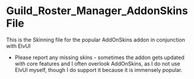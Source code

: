 # Guild_Roster_Manager_AddonSkinsFile
This is the Skinning file for the popular AddOnSkins addon in conjunction with ElvUI

* Please report any missing skins - sometimes the addon gets updated with core features and I often overlook AddOnSkins, as I do not use ElvUI myself, though I do support it because it is immensely popular.